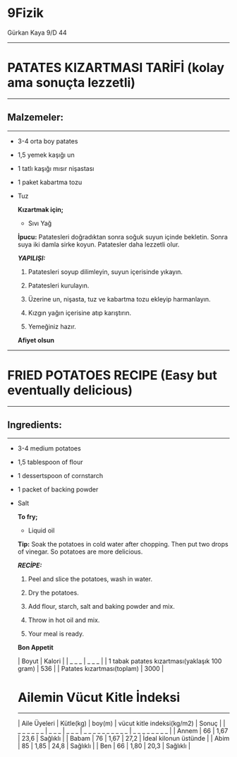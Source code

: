 # 9Fizik
Gürkan Kaya 9/D 44

_ _ _
# PATATES KIZARTMASI TARİFİ (kolay ama sonuçta lezzetli)

_ _ _
## Malzemeler:

_ _ _
+ 3-4 orta boy patates

+ 1,5 yemek kaşığı un

+ 1 tatlı kaşığı mısır nişastası

+ 1 paket kabartma tozu

+ Tuz

  **Kızartmak için;**
  
  + Sıvı Yağ
    
  **İpucu:** Patatesleri doğradıktan sonra soğuk suyun içinde bekletin. Sonra suya iki damla sirke koyun. Patatesler daha lezzetli olur.
    
  ***YAPILIŞI:***
  
  1. Patatesleri soyup dilimleyin, suyun içerisinde yıkayın.
  
  2. Patatesleri kurulayın.
  
  3. Üzerine un, nişasta, tuz ve kabartma tozu ekleyip harmanlayın.
  
  4. Kızgın yağın içerisine atıp karıştırın.
  
  5. Yemeğiniz hazır.
  
  **Afiyet olsun**
  
_ _ _
# FRIED POTATOES RECIPE (Easy but eventually delicious)
  
_ _ _
## Ingredients:
  
_ _ _
+ 3-4 medium potatoes

+ 1,5 tablespoon of flour

+ 1 dessertspoon of cornstarch

+ 1 packet of backing powder

+ Salt

  **To fry;**
  
  + Liquid oil
  
  **Tip:** Soak the potatoes in cold water after chopping. Then put two drops of vinegar. So potatoes are more delicious.
  
  
  ***RECİPE:***
  
  1. Peel and slice the potatoes, wash in water.
  
  2. Dry the potatoes.
  
  3. Add flour, starch, salt and baking powder and mix.
  
  4. Throw in hot oil and mix.
  
  5. Your meal is ready.
  
  **Bon Appetit**
  
  
  | Boyut | Kalori |
  | _ _ _ | _ _ _  |
  | 1 tabak patates kızartması(yaklaşık 100 gram) | 536 |
  | Patates kızartması(toplam) | 3000 |
  
  
  
  # Ailemin Vücut Kitle İndeksi
  
  _ _ _
  | Aile Üyeleri | Kütle(kg) | boy(m) | vücut kitle indeksi(kg/m2) | Sonuç |
  | _ _ _ _ _ _  | _ _ _ | _ _ _ | _ _ _ _ _ _ _ _ _ _ | _ _ _ _ _ _ _ _ |
  | Annem | 66 | 1,67 | 23,6 | Sağlıklı |
  | Babam | 76 | 1,67 | 27,2 | İdeal kilonun üstünde |
  | Abim | 85 | 1,85 | 24,8 | Sağlıklı |
  | Ben | 66 | 1,80 | 20,3 | Sağlıklı |
  
  
   
